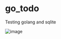 # go_todo

Testing golang and sqlite

![image](https://user-images.githubusercontent.com/34047281/152026661-b27b7d2b-7e6d-4301-bf6c-9b42c1d9cecf.png)
